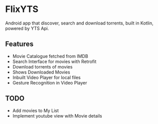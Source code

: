 # FlixYTS
Android app that discover, search and download torrents, built in Kotlin, powered by YTS Api.

## Features
 - Movie Catalogue fetched from IMDB
 - Search Interface for movies with Retrofit 
 - Download torrents of movies 
 - Shows Downloaded Movies
 - Inbuilt Video Player for local files
 - Gesture Recognition in Video Player
 
 ## TODO 
  - Add movies to My List
  - Implement youtube view with Movie details
